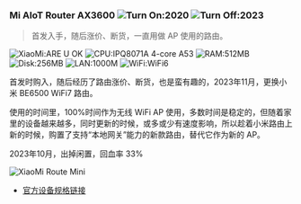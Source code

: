 ### Mi AIoT Router AX3600 ![Turn On:2020](https://img.shields.io/badge/Turn%20On-2020-brightgreen?style=flat-square) ![Turn Off:2023](https://img.shields.io/badge/Turn%20Off-2023-red?style=flat-square)

> 首发入手，随后涨价、断货，一直用做 AP 使用的路由。

![XiaoMi:ARE U OK](https://img.shields.io/badge/XiaoMi-ARE%20U%20OK-brightgreen?style=flat-square&logo=XiaoMi) ![CPU:IPQ8071A 4-core A53](https://img.shields.io/badge/CPU-IPQ8071A%204--core%20A53(1.4%20GHz)-brightgreen?style=flat-square&logo=IPQ8071A) ![RAM:512MB](https://img.shields.io/badge/RAM-512MB-brightgreen?style=flat-square) ![Disk:256MB](https://img.shields.io/badge/Disk-256MB-brightgreen?style=flat-square) ![LAN:1000M](https://img.shields.io/badge/LAN-1000M-brightgreen?style=flat-square) ![WiFi:WiFi6](https://img.shields.io/badge/WiFi-WiFi6-brightgreen?style=flat-square)

首发时购入，随后经历了路由涨价、断货，也是蛮有趣的，2023年11月，更换小米 BE6500 WiFi7 路由。

使用的时间里，100%时间作为无线 WiFi AP 使用，多数时间是稳定的，但随着家里的设备越来越多，同时更新的时候，或多或少有速度影响，所以趁着小米路由上新的时候，购置了支持“本地网关”能力的新款路由，替代它作为新的 AP。

2023年10月，出掉闲置，回血率 33%

![XiaoMi Route Mini](https://raw.githubusercontent.com/soulteary/Home-Network-Note/main/deprecate/Mi%20AIoT%20Router%20AX3600/xiaomi-ax-3600.jpg)

- [官方设备规格链接](https://www.mi.com/global/product/mi-aiot-router-ax3600/specs)
